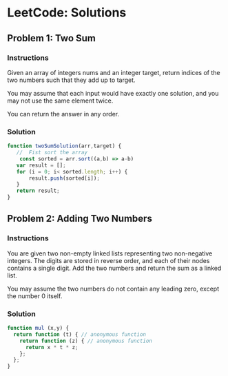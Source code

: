 # LeetCode: Solutions

## Problem 1: Two Sum
### Instructions
Given an array of integers nums and an integer target, return indices of the two numbers such that they add up to target.

You may assume that each input would have exactly one solution, and you may not use the same element twice.

You can return the answer in any order.

### Solution
```js
function twoSumSolution(arr,target) {
   //  Fist sort the array
    const sorted = arr.sort((a,b) => a-b)
   var result = [];
   for (i = 0; i< sorted.length; i++) {
       result.push(sorted[i]);
   }
   return result;
}
```

## Problem 2: Adding Two Numbers
### Instructions
You are given two non-empty linked lists representing two non-negative integers. The digits are stored in reverse order, and each of their nodes contains a single digit. Add the two numbers and return the sum as a linked list.

You may assume the two numbers do not contain any leading zero, except the number 0 itself.

### Solution
```js
function mul (x,y) {
  return function (t) { // anonymous function
    return function (z) { // anonymous function
      return x * t * z;
    };
  };
}
```
